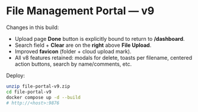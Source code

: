# File Management Portal — v9

Changes in this build:
- Upload page **Done** button is explicitly bound to return to **/dashboard**.
- Search field + **Clear** are on the **right** above **File Upload**.
- Improved **favicon** (folder + cloud upload mark).
- All v8 features retained: modals for delete, toasts per filename, centered action buttons, search by name/comments, etc.

Deploy:
```bash
unzip file-portal-v9.zip
cd file-portal-v9
docker compose up -d --build
# http://<host>:9876
```
